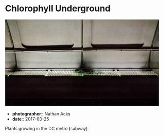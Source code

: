 # Chlorophyll Underground

![Plants growing out of a grill covering a bank of lights underground at a DC metro stop](assets/2017-03-25-chlorophyll-underground.webp)

* **photographer**:: Nathan Acks
* **date**:: 2017-03-25

Plants growing in the DC metro (subway).
